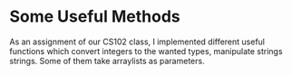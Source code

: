 # Some Useful Methods
As an assignment of our CS102 class, I implemented different useful functions which convert integers to the wanted types, manipulate strings strings. Some of them take arraylists
as parameters.

